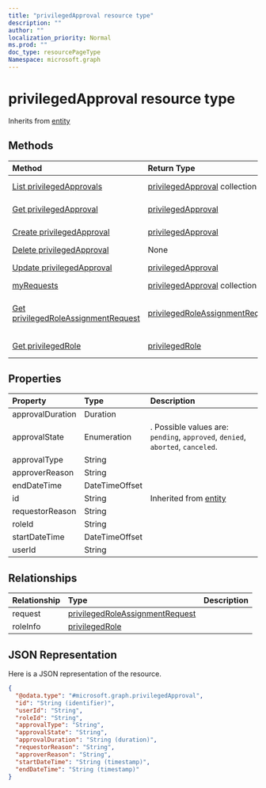```yaml
---
title: "privilegedApproval resource type"
description: ""
author: ""
localization_priority: Normal
ms.prod: ""
doc_type: resourcePageType
Namespace: microsoft.graph
---
```



# privilegedApproval resource type




Inherits from [entity](../resources/entity.md)

## Methods
|Method|Return Type|Description|
|:---|:---|:---|
|[List privilegedApprovals](../api/privilegedapproval-list.md)|[privilegedApproval](../resources/privilegedApproval.md) collection|List properties and relationships of the [privilegedApproval](../resources/privilegedapproval.md) objects.|
|[Get privilegedApproval](../api/privilegedapproval-get.md)|[privilegedApproval](../resources/privilegedApproval.md)|Read properties and relationships of the [privilegedApproval](../resources/privilegedapproval.md) object.|
|[Create privilegedApproval](../api/privilegedapproval-post-privilegedapproval.md)|[privilegedApproval](../resources/privilegedApproval.md)|Create a new [privilegedApproval](../resources/privilegedapproval.md) object.|
|[Delete privilegedApproval](../api/privilegedapproval-delete.md)|None|Deletes a [privilegedApproval](../resources/privilegedapproval.md).|
|[Update privilegedApproval](../api/privilegedapproval-update.md)|[privilegedApproval](../resources/privilegedApproval.md)|Update the properties of a [privilegedApproval](../resources/privilegedapproval.md) object.|
|[myRequests](../api/privilegedapproval-myrequests.md)|[privilegedApproval](../resources/privilegedApproval.md) collection||
|[Get privilegedRoleAssignmentRequest](../api/privilegedroleassignmentrequest-get.md)|[privilegedRoleAssignmentRequest](../resources/privilegedRoleAssignmentRequest.md)|Read properties and relationships of the [privilegedRoleAssignmentRequest](../resources/privilegedroleassignmentrequest.md) object.|
|[Get privilegedRole](../api/privilegedrole-get.md)|[privilegedRole](../resources/privilegedRole.md)|Read properties and relationships of the [privilegedRole](../resources/privilegedrole.md) object.|

## Properties
|Property|Type|Description|
|:---|:---|:---|
|approvalDuration|Duration||
|approvalState|Enumeration|. Possible values are: `pending`, `approved`, `denied`, `aborted`, `canceled`.|
|approvalType|String||
|approverReason|String||
|endDateTime|DateTimeOffset||
|id|String| Inherited from [entity](../resources/entity.md)|
|requestorReason|String||
|roleId|String||
|startDateTime|DateTimeOffset||
|userId|String||

## Relationships
|Relationship|Type|Description|
|:---|:---|:---|
|request|[privilegedRoleAssignmentRequest](../resources/privilegedRoleAssignmentRequest.md)||
|roleInfo|[privilegedRole](../resources/privilegedRole.md)||

## JSON Representation
Here is a JSON representation of the resource.
<!-- {
  "blockType": "resource",
  "keyProperty": "id",
  "@odata.type": "microsoft.graph.privilegedApproval",
  "baseType": "microsoft.graph.entity",
  "openType": false
}
-->
``` json
{
  "@odata.type": "#microsoft.graph.privilegedApproval",
  "id": "String (identifier)",
  "userId": "String",
  "roleId": "String",
  "approvalType": "String",
  "approvalState": "String",
  "approvalDuration": "String (duration)",
  "requestorReason": "String",
  "approverReason": "String",
  "startDateTime": "String (timestamp)",
  "endDateTime": "String (timestamp)"
}
```

